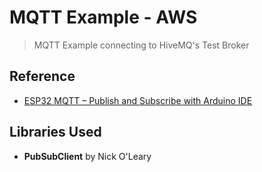 # MQTT Example - AWS

> MQTT Example connecting to HiveMQ's Test Broker

## Reference 

- [ESP32 MQTT – Publish and Subscribe with Arduino IDE](https://randomnerdtutorials.com/esp32-mqtt-publish-subscribe-arduino-ide/)

## Libraries Used

- **PubSubClient** by Nick O'Leary